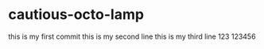# cautious-octo-lamp
this is my first commit
this is my second line
this is my third line
123
123456
